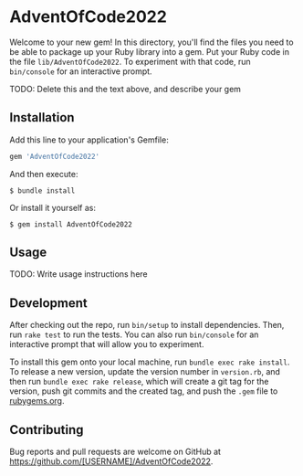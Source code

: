 # AdventOfCode2022

Welcome to your new gem! In this directory, you'll find the files you need to be able to package up your Ruby library into a gem. Put your Ruby code in the file `lib/AdventOfCode2022`. To experiment with that code, run `bin/console` for an interactive prompt.

TODO: Delete this and the text above, and describe your gem

## Installation

Add this line to your application's Gemfile:

```ruby
gem 'AdventOfCode2022'
```

And then execute:

    $ bundle install

Or install it yourself as:

    $ gem install AdventOfCode2022

## Usage

TODO: Write usage instructions here

## Development

After checking out the repo, run `bin/setup` to install dependencies. Then, run `rake test` to run the tests. You can also run `bin/console` for an interactive prompt that will allow you to experiment.

To install this gem onto your local machine, run `bundle exec rake install`. To release a new version, update the version number in `version.rb`, and then run `bundle exec rake release`, which will create a git tag for the version, push git commits and the created tag, and push the `.gem` file to [rubygems.org](https://rubygems.org).

## Contributing

Bug reports and pull requests are welcome on GitHub at https://github.com/[USERNAME]/AdventOfCode2022.
